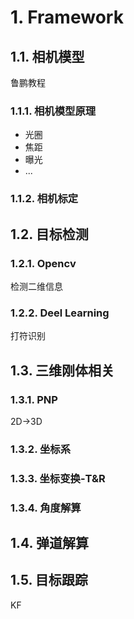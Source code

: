 # 1. **Framework**
## 1.1. **相机模型**
鲁鹏教程
### 1.1.1. **相机模型原理**
- 光圈
- 焦距
- 曝光
- ...
### 1.1.2. **相机标定**

## 1.2. **目标检测**
### 1.2.1. **Opencv**
检测二维信息  
### 1.2.2. **Deel Learning**
打符识别

## 1.3. **三维刚体相关**
### 1.3.1. **PNP**
2D->3D  
### 1.3.2. **坐标系**
### 1.3.3. **坐标变换-T&R**
### 1.3.4. **角度解算**

## 1.4. **弹道解算**

## 1.5. **目标跟踪**
KF    
